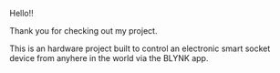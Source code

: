 Hello!!

Thank you for checking out my project.

This is an hardware project built to control an electronic smart socket device from anyhere in the world via the BLYNK app.
